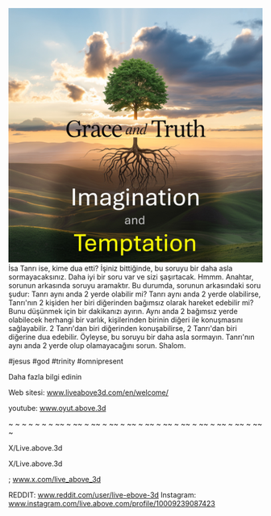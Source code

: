 ![Video cover image](../cover.jpg)
İsa Tanrı ise, kime dua etti?
İşiniz bittiğinde, bu soruyu bir daha asla sormayacaksınız.
Daha iyi bir soru var ve sizi şaşırtacak.
Hmmm.
Anahtar, sorunun arkasında soruyu aramaktır.
Bu durumda, sorunun arkasındaki soru şudur:
Tanrı aynı anda 2 yerde olabilir mi?
Tanrı aynı anda 2 yerde olabilirse,
Tanrı'nın 2 kişiden her biri diğerinden bağımsız olarak hareket edebilir mi?
Bunu düşünmek için bir dakikanızı ayırın.
Aynı anda 2 bağımsız yerde olabilecek herhangi bir varlık, kişilerinden birinin diğeri ile konuşmasını sağlayabilir.
2 Tanrı'dan biri diğerinden konuşabilirse, 2 Tanrı'dan biri diğerine dua edebilir.
Öyleyse, bu soruyu bir daha asla sormayın.
Tanrı'nın aynı anda 2 yerde olup olamayacağını sorun.
Shalom.


#jesus #god #trinity #omnipresent


Daha fazla bilgi edinin

Web sitesi: www.liveabove3d.com/en/welcome/

youtube: www.oyut.above.3d

~ ~ ~ ~ ~ ~ ~ ~~ ~ ~~ ~ ~~ ~ ~~ ~ ~~ ~ ~~ ~ ~~ ~ ~~ ~ ~~ ~ ~~ ~ ~~ ~ ~~ ~

X/Live.above.3d

X/Live.above.3d

; www.x.com/live_above_3d

REDDIT: www.reddit.com/user/live-ebove-3d
Instagram: www.instagram.com/live.above.com/profile/10009239087423